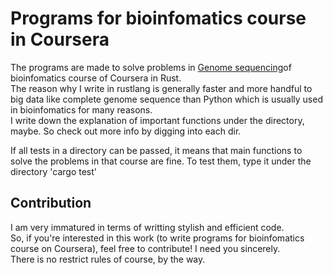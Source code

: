 # Programs for bioinfomatics course in Coursera

The programs are made to solve problems in [Genome sequencing](https://www.coursera.org/learn/genome-sequencing)of bioinfomatics course of Coursera in Rust.   
The reason why I write in rustlang is generally faster and more handful to big data like complete genome sequence than Python which is usually used in bioinfomatics for many reasons.    
I write down the explanation of important functions under the directory, maybe. So check out more info by digging into each dir.

If all tests in a directory can be passed, it means that main functions to solve the problems in that course are fine.
To test them, type it under the directory
'cargo test'
  

## Contribution

I am very immatured in terms of writting stylish and efficient code.   
So, if you're interested in this work (to write programs for bioinfomatics course on Coursera), feel free to contribute!
I need you sincerely.   
There is no restrict rules of course, by the way.
